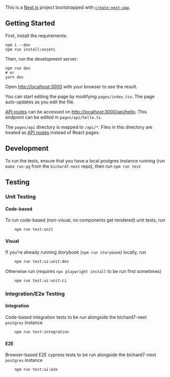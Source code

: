 This is a [Next.js](https://nextjs.org/) project bootstrapped with [`create-next-app`](https://github.com/vercel/next.js/tree/canary/packages/create-next-app).

## Getting Started

First, install the requirements:

```shell
npm i --dev
npm run install:assets
```

Then, run the development server:

```shell
npm run dev
# or
yarn dev
```

Open [http://localhost:3000](http://localhost:3000) with your browser to see the result.

You can start editing the page by modifying `pages/index.tsx`. The page auto-updates as you edit the file.

[API routes](https://nextjs.org/docs/api-routes/introduction) can be accessed on [http://localhost:3000/api/hello](http://localhost:3000/api/hello). This endpoint can be edited in `pages/api/hello.ts`.

The `pages/api` directory is mapped to `/api/*`. Files in this directory are treated as [API routes](https://nextjs.org/docs/api-routes/introduction) instead of React pages.

## Development

To run the tests, ensure that you have a local postgres instance running (run `make run-pg` from the `bichard7-next` repo),
then run `npm run test`

## Testing

### Unit Testing

#### Code-based

To run code-based (non-visual, no components get rendered) unit tests, run

```bash
    npm run test:unit
```

#### Visual

If you're already running storybook (`npm run storybook`) locally, run

```bash
    npm run test:ui:unit:dev
```

Otherwise run (requires `npx playwright install` to be run first sometimes)

```bash
    npm run test:ui:unit:ci
```

### Integration/E2e Testing

#### Integration

Code-based integration tests to be run alongside the bichard7-next `postgres` instance

```bash
    npm run test:integration
```

#### E2E

Browser-based E2E cypress tests to be run alongside the bichard7-next `postgres` instance

```bash
    npm run test:ui:e2e
```
